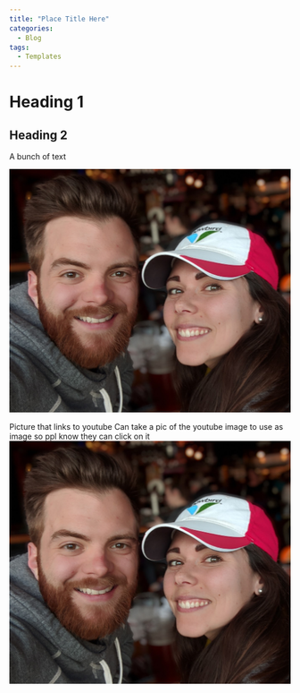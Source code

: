 ```yaml
---
title: "Place Title Here"
categories:
  - Blog
tags:
  - Templates
---
```


# Heading 1

## Heading 2

A bunch of text

![Picture Title](/assets/images/ajm-cmb-bio.jpg)

Picture that links to youtube
Can take a pic of the youtube image to use as image so ppl know they can click on it
[![Picture Title](/assets/images/ajm-cmb-bio.jpg)](https://youtu.be/BT0oJP1Tz04 "Q Babbling")
